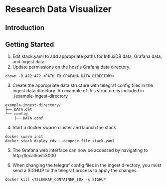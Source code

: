 # Research Data Visualizer
## Introduction

## Getting Started
1. Edit stack.yaml to add appropriate paths for InfluxDB data, Grafana data, and Ingest data.
2. Update permissions on the host's Grafana data directory.
```
chown -R 472:472 <PATH_TO_GRAFANA_DATA_DIRECTORY>
```
3. Create the appropriate data structure with telegraf config files in the ingest data directory. An example of this structure is included in ./example-ingest-directory
```
example-ingest-directory/
├── DATA.dat
└── config
    ├── DATA.conf
```
4. Start a docker swarm cluster and launch the stack
```
docker swarm init
docker stack deploy rdv --compose-file stack.yaml
```
5. The Grafana web interface can now be accessed by navigating to http://localhost:3000

6. When changing the telegraf config files in the ingest directory, you must send a SIGHUP to the telegraf process to apply the changes.
```
docker kill <TELEGRAF_CONTAINER_ID> -s SIGHUP
```

